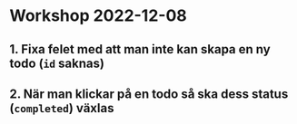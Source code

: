 # Workshop 2022-12-08

## 1. Fixa felet med att man inte kan skapa en ny todo (`id` saknas)

## 2. När man klickar på en todo så ska dess status (`completed`) växlas
